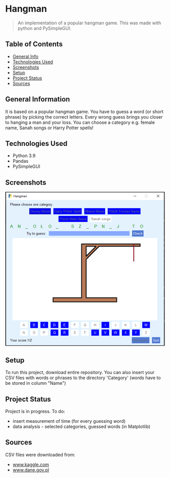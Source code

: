 # Hangman
> An implementation of a popular hangman game. This was made with python and PySimpleGUI.

## Table of Contents
* [General Info](#general-information)
* [Technologies Used](#technologies-used)
* [Screenshots](#screenshots)
* [Setup](#setup)
* [Project Status](#project-status)
* [Sources](#sources)



## General Information
It is based on a popular hangman game. You have to guess a word (or short phrase) by picking the correct letters. Every wrong guess brings you closer to hanging a man and your loss. You can choose a category e.g. female name, Sanah songs or Harry Potter spells!


## Technologies Used
- Python 3.9
- Pandas
- PySimpleGUI


## Screenshots
![Hangman](./screen.png)



## Setup
To run this project, download entire repository. You can also insert your CSV files with words or phrases to the directory 'Category' (words have to be stored in column "Name")



## Project Status
Project is in progress.
To do:
- insert measurement of time (for every guessing word)
- data analysis - selected categories, guessed words (in Matplotlib)



## Sources
CSV files were downloaded from:
- www.kaggle.com
- www.dane.gov.pl
